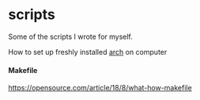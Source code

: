 # scripts
Some of the scripts I wrote for myself.

How to set up freshly installed [arch](https://www.nagekar.com/setup) on computer

#### Makefile
https://opensource.com/article/18/8/what-how-makefile
